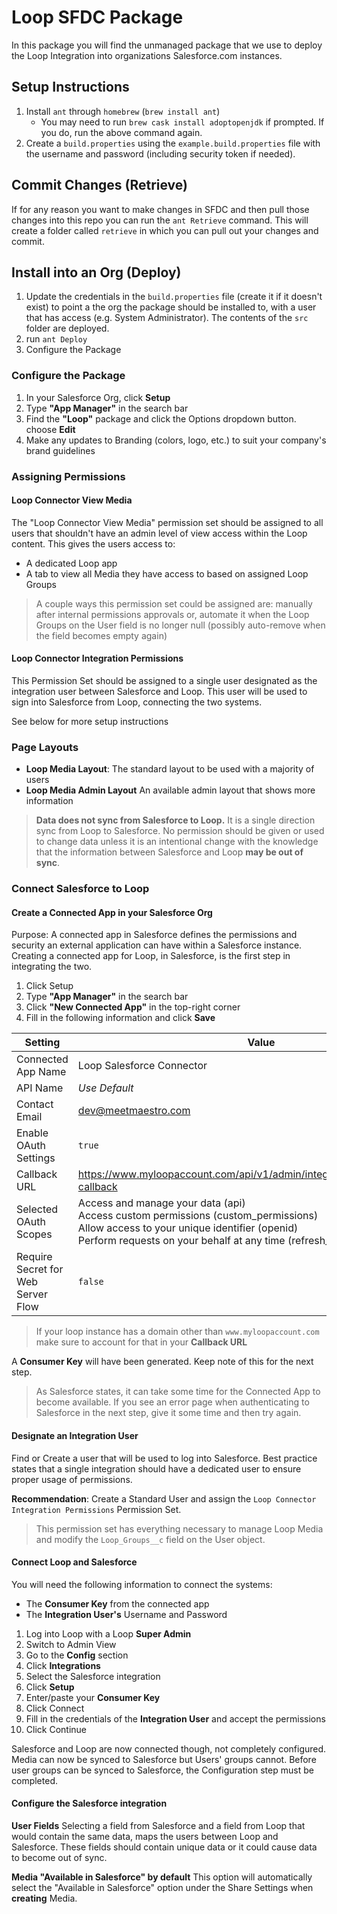 # Loop SFDC Package

In this package you will find the unmanaged package that we use to deploy the Loop Integration into organizations Salesforce.com instances.

## Setup Instructions

1. Install `ant` through `homebrew` (`brew install ant`)
    * You may need to run `brew cask install adoptopenjdk` if prompted. If you do, run the above command again.
1. Create a `build.properties` using the `example.build.properties` file with the username and password (including security token if needed).

## Commit Changes (Retrieve)

If for any reason you want to make changes in SFDC and then pull those changes into  this repo you can run the `ant Retrieve` command. This will create a folder called `retrieve` in which you can pull out your changes and commit.

## Install into an Org (Deploy)

1. Update the credentials in the `build.properties` file (create it if it doesn't exist) to point a the org the package should be installed to, with a user that has access (e.g. System Administrator). The contents of the `src` folder are deployed.
1. run `ant Deploy`
1. Configure the Package

### Configure the Package

1. In your Salesforce Org, click **Setup**
1. Type **"App Manager"** in the search bar
1. Find the **"Loop"** package and click the Options dropdown button. choose **Edit**
1. Make any updates to Branding (colors, logo, etc.) to suit your company's brand guidelines

### Assigning Permissions

#### Loop Connector View Media

The "Loop Connector View Media" permission set should be assigned to all users that shouldn't have an admin level of view access within the Loop content. This gives the users access to:

* A dedicated Loop app
* A tab to view all Media they have access to based on assigned Loop Groups

> A couple ways this permission set could be assigned are: manually after internal permissions approvals or, automate it when the Loop Groups on the User field is no longer null (possibly auto-remove when the field becomes empty again)

#### Loop Connector Integration Permissions

This Permission Set should be assigned to a single user designated as the integration user between Salesforce and Loop. This user will be used to sign into Salesforce from Loop, connecting the two systems. 

See below for more setup instructions

### Page Layouts

* **Loop Media Layout**: The standard layout to be used with a majority of users
* **Loop Media Admin Layout** An available admin layout that shows more information

> **Data does not sync from Salesforce to Loop.** It is a single direction sync from Loop to Salesforce. No permission should be given or used to change data unless it is an intentional change with the knowledge that the information between Salesforce and Loop **may be out of sync**.

### Connect Salesforce to Loop

#### Create a Connected App in your Salesforce Org

Purpose: A connected app in Salesforce defines the permissions and security an external application can have within a Salesforce instance. Creating a connected app for Loop, in Salesforce, is the first step in integrating the two.

1. Click Setup
1. Type **"App Manager"** in the search bar
1. Click **"New Connected App"** in the top-right corner
1. Fill in the following information and click **Save**

Setting | Value 
------- | ------- 
Connected App Name | Loop Salesforce Connector
API Name | _Use Default_
Contact Email | dev@meetmaestro.com
Enable OAuth Settings | `true`
Callback URL | https://www.myloopaccount.com/api/v1/admin/integrations/salesforce/auth-callback
Selected OAuth Scopes | Access and manage your data (api) <br> Access custom permissions (custom_permissions) <br> Allow access to your unique identifier (openid) <br> Perform requests on your behalf at any time (refresh_token, offline_access)
Require Secret for<br>Web Server Flow | `false`

> If your loop instance has a domain other than `www.myloopaccount.com` make sure to account for that in your **Callback URL**

A **Consumer Key** will have been generated. Keep note of this for the next step.

> As Salesforce states, it can take some time for the Connected App to become available. If you see an error page when authenticating to Salesforce in the next step, give it some time and then try again.

#### Designate an Integration User

Find or Create a user that will be used to log into Salesforce. Best practice states that a single integration should have a dedicated user to ensure proper usage of permissions.

**Recommendation**: Create a Standard User and assign the `Loop Connector Integration Permissions` Permission Set.

> This permission set has everything necessary to manage Loop Media and modify the `Loop_Groups__c` field on the User object.

#### Connect Loop and Salesforce

You will need the following information to connect the systems:

* The **Consumer Key** from the connected app
* The **Integration User's** Username and Password

1. Log into Loop with a Loop **Super Admin**
1. Switch to Admin View
1. Go to the **Config** section
1. Click **Integrations**
1. Select the Salesforce integration
1. Click **Setup**
1. Enter/paste your **Consumer Key** 
1. Click Connect
1. Fill in the credentials of the **Integration User** and accept the permissions
1. Click Continue

Salesforce and Loop are now connected though, not completely configured. Media can now be synced to Salesforce but Users' groups cannot. Before user groups can be synced to Salesforce, the Configuration step must be completed.

#### Configure the Salesforce integration

**User Fields**
Selecting a field from Salesforce and a field from Loop that would contain the same data, maps the users between Loop and Salesforce. These fields should contain unique data or it could cause data to become out of sync.

**Media "Available in Salesforce" by default**
This option will automatically select the "Available in Salesforce" option under the Share Settings when **creating** Media.
